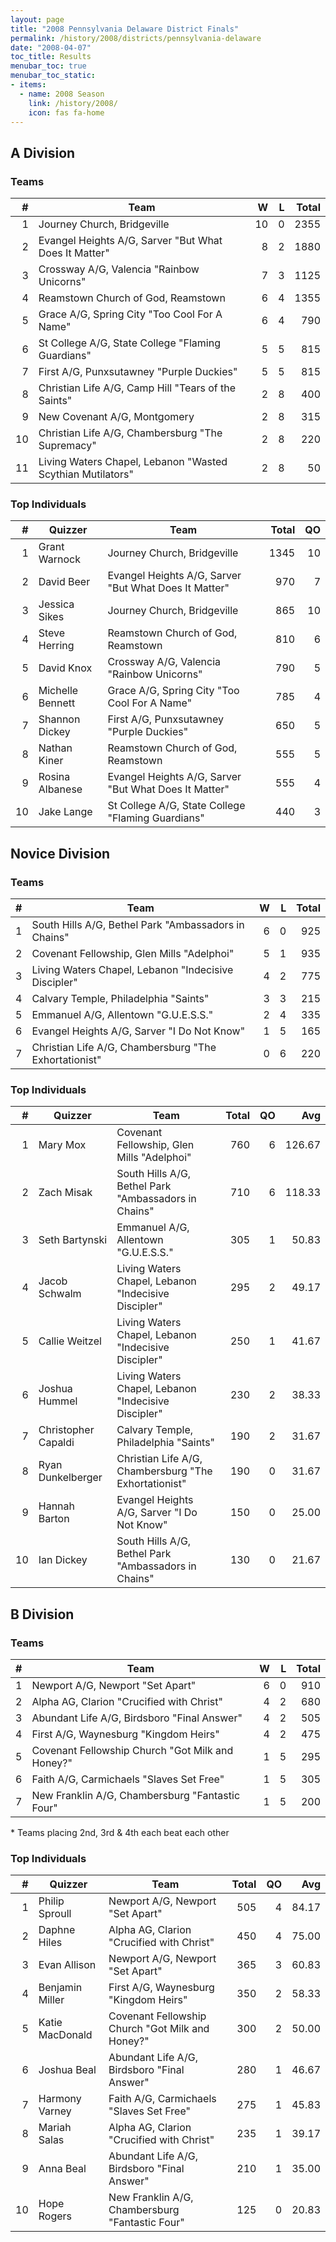 ```yaml
---
layout: page
title: "2008 Pennsylvania Delaware District Finals"
permalink: /history/2008/districts/pennsylvania-delaware
date: "2008-04-07"
toc_title: Results
menubar_toc: true
menubar_toc_static:
- items:
  - name: 2008 Season
    link: /history/2008/
    icon: fas fa-home
---
```


## A Division

### Teams

|    # | Team                                                       |    W |    L | Total |
| ---: | ---------------------------------------------------------- | ---: | ---: | ----: |
|    1 | Journey Church, Bridgeville                                |   10 |    0 |  2355 |
|    2 | Evangel Heights A/G, Sarver "But What Does It Matter"      |    8 |    2 |  1880 |
|    3 | Crossway A/G, Valencia "Rainbow Unicorns"                  |    7 |    3 |  1125 |
|    4 | Reamstown Church of God, Reamstown                         |    6 |    4 |  1355 |
|    5 | Grace A/G, Spring City "Too Cool For A Name"               |    6 |    4 |   790 |
|    6 | St College A/G, State College "Flaming Guardians"          |    5 |    5 |   815 |
|    7 | First A/G, Punxsutawney "Purple Duckies"                   |    5 |    5 |   815 |
|    8 | Christian Life A/G, Camp Hill "Tears of the Saints"        |    2 |    8 |   400 |
|    9 | New Covenant A/G, Montgomery                               |    2 |    8 |   315 |
|   10 | Christian Life A/G, Chambersburg "The Supremacy"           |    2 |    8 |   220 |
|   11 | Living Waters Chapel, Lebanon "Wasted Scythian Mutilators" |    2 |    8 |    50 |

### Top Individuals

|    # | Quizzer          | Team                                                  | Total |   QO |
| ---: | ---------------- | ----------------------------------------------------- | ----: | ---: |
|    1 | Grant Warnock    | Journey Church, Bridgeville                           |  1345 |   10 |
|    2 | David Beer       | Evangel Heights A/G, Sarver "But What Does It Matter" |   970 |    7 |
|    3 | Jessica Sikes    | Journey Church, Bridgeville                           |   865 |   10 |
|    4 | Steve Herring    | Reamstown Church of God, Reamstown                    |   810 |    6 |
|    5 | David Knox       | Crossway A/G, Valencia "Rainbow Unicorns"             |   790 |    5 |
|    6 | Michelle Bennett | Grace A/G, Spring City "Too Cool For A Name"          |   785 |    4 |
|    7 | Shannon Dickey   | First A/G, Punxsutawney "Purple Duckies"              |   650 |    5 |
|    8 | Nathan Kiner     | Reamstown Church of God, Reamstown                    |   555 |    5 |
|    9 | Rosina Albanese  | Evangel Heights A/G, Sarver "But What Does It Matter" |   555 |    4 |
|   10 | Jake Lange       | St College A/G, State College "Flaming Guardians"     |   440 |    3 |

## Novice Division

### Teams

|    # | Team                                                  |    W |    L | Total |
| ---: | ----------------------------------------------------- | ---: | ---: | ----: |
|    1 | South Hills A/G, Bethel Park "Ambassadors in Chains"  |    6 |    0 |   925 |
|    2 | Covenant Fellowship, Glen Mills "Adelphoi"            |    5 |    1 |   935 |
|    3 | Living Waters Chapel, Lebanon "Indecisive Discipler"  |    4 |    2 |   775 |
|    4 | Calvary Temple, Philadelphia "Saints"                 |    3 |    3 |   215 |
|    5 | Emmanuel A/G, Allentown "G.U.E.S.S."                  |    2 |    4 |   335 |
|    6 | Evangel Heights A/G, Sarver "I Do Not Know"           |    1 |    5 |   165 |
|    7 | Christian Life A/G, Chambersburg "The Exhortationist" |    0 |    6 |   220 |

### Top Individuals

|    # | Quizzer             | Team                                                  | Total |   QO |    Avg |
| ---: | ------------------- | ----------------------------------------------------- | ----: | ---: | -----: |
|    1 | Mary Mox            | Covenant Fellowship, Glen Mills "Adelphoi"            |   760 |    6 | 126.67 |
|    2 | Zach Misak          | South Hills A/G, Bethel Park "Ambassadors in Chains"  |   710 |    6 | 118.33 |
|    3 | Seth Bartynski      | Emmanuel A/G, Allentown "G.U.E.S.S."                  |   305 |    1 |  50.83 |
|    4 | Jacob Schwalm       | Living Waters Chapel, Lebanon "Indecisive Discipler"  |   295 |    2 |  49.17 |
|    5 | Callie Weitzel      | Living Waters Chapel, Lebanon "Indecisive Discipler"  |   250 |    1 |  41.67 |
|    6 | Joshua Hummel       | Living Waters Chapel, Lebanon "Indecisive Discipler"  |   230 |    2 |  38.33 |
|    7 | Christopher Capaldi | Calvary Temple, Philadelphia "Saints"                 |   190 |    2 |  31.67 |
|    8 | Ryan Dunkelberger   | Christian Life A/G, Chambersburg "The Exhortationist" |   190 |    0 |  31.67 |
|    9 | Hannah Barton       | Evangel Heights A/G, Sarver "I Do Not Know"           |   150 |    0 |  25.00 |
|   10 | Ian Dickey          | South Hills A/G, Bethel Park "Ambassadors in Chains"  |   130 |    0 |  21.67 |

## B Division

### Teams

|    # | Team                                             |    W |    L | Total |
| ---: | ------------------------------------------------ | ---: | ---: | ----: |
|    1 | Newport A/G, Newport "Set Apart"                 |    6 |    0 |   910 |
|    2 | Alpha AG, Clarion "Crucified with Christ"        |    4 |    2 |   680 |
|    3 | Abundant Life A/G, Birdsboro "Final Answer"      |    4 |    2 |   505 |
|    4 | First A/G, Waynesburg "Kingdom Heirs"            |    4 |    2 |   475 |
|    5 | Covenant Fellowship Church "Got Milk and Honey?" |    1 |    5 |   295 |
|    6 | Faith A/G, Carmichaels "Slaves Set Free"         |    1 |    5 |   305 |
|    7 | New Franklin A/G, Chambersburg "Fantastic Four"  |    1 |    5 |   200 |

\* Teams placing 2nd, 3rd & 4th each beat each other

### Top Individuals

|    # | Quizzer         | Team                                             | Total |   QO |   Avg |
| ---: | --------------- | ------------------------------------------------ | ----: | ---: | ----: |
|    1 | Philip Sproull  | Newport A/G, Newport "Set Apart"                 |   505 |    4 | 84.17 |
|    2 | Daphne Hiles    | Alpha AG, Clarion "Crucified with Christ"        |   450 |    4 | 75.00 |
|    3 | Evan Allison    | Newport A/G, Newport "Set Apart"                 |   365 |    3 | 60.83 |
|    4 | Benjamin Miller | First A/G, Waynesburg "Kingdom Heirs"            |   350 |    2 | 58.33 |
|    5 | Katie MacDonald | Covenant Fellowship Church "Got Milk and Honey?" |   300 |    2 | 50.00 |
|    6 | Joshua Beal     | Abundant Life A/G, Birdsboro "Final Answer"      |   280 |    1 | 46.67 |
|    7 | Harmony Varney  | Faith A/G, Carmichaels "Slaves Set Free"         |   275 |    1 | 45.83 |
|    8 | Mariah Salas    | Alpha AG, Clarion "Crucified with Christ"        |   235 |    1 | 39.17 |
|    9 | Anna Beal       | Abundant Life A/G, Birdsboro "Final Answer"      |   210 |    1 | 35.00 |
|   10 | Hope Rogers     | New Franklin A/G, Chambersburg "Fantastic Four"  |   125 |    0 | 20.83 |
